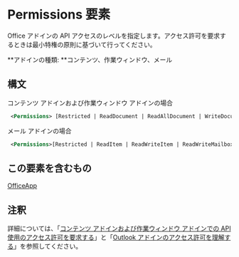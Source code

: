 # <a name="permissions-element"></a>Permissions 要素

Office アドインの API アクセスのレベルを指定します。アクセス許可を要求するときは最小特権の原則に基づいて行ってください。

**アドインの種類: **コンテンツ、作業ウィンドウ、メール

## <a name="syntax"></a>構文

コンテンツ アドインおよび作業ウィンドウ アドインの場合

```XML
 <Permissions> [Restricted | ReadDocument | ReadAllDocument | WriteDocument | ReadWriteDocument]</Permissions>
```

メール アドインの場合

```XML
 <Permissions>[Restricted | ReadItem | ReadWriteItem | ReadWriteMailbox]</Permissions>
```

## <a name="contained-in"></a>この要素を含むもの

[OfficeApp](officeapp.md)

## <a name="remarks"></a>注釈

詳細については、「[コンテンツ アドインおよび作業ウィンドウ アドインでの API 使用のアクセス許可を要求する](https://docs.microsoft.com/office/dev/add-ins/develop/requesting-permissions-for-api-use-in-content-and-task-pane-add-ins)」と「[Outlook アドインのアクセス許可を理解する](https://docs.microsoft.com/outlook/add-ins/understanding-outlook-add-in-permissions)」を参照してください。
